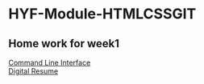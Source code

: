# HYF-Module-HTMLCSSGIT

<html>
  <body>
    <h2>Home work for week1</h2>
    <a href="https://madyannassar.github.io/HYF-Module-HTMLCSSGIT/WEEK1/Command Line Interface.txt"> Command Line Interface</a>
    <br>
    <a href="https://madyannassar.github.io/HYF-Module-HTMLCSSGIT/WEEK1/Digital_Resume.html"> Digital Resume</a>
  </body>
  </html>
